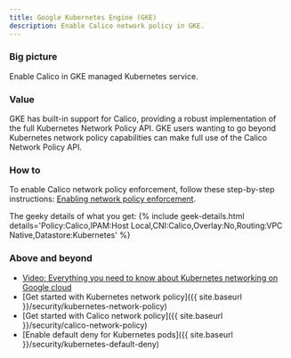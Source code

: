 ```yaml
---
title: Google Kubernetes Engine (GKE)
description: Enable Calico network policy in GKE.
---
```


### Big picture

Enable Calico in GKE managed Kubernetes service.

### Value

GKE has built-in support for Calico, providing a robust implementation of the full Kubernetes Network Policy API. GKE users wanting to go beyond Kubernetes network policy capabilities can make full use of the Calico Network Policy API.

### How to

To enable Calico network policy enforcement, follow these step-by-step instructions:
[Enabling network policy enforcement](https://cloud.google.com/kubernetes-engine/docs/how-to/network-policy).

The geeky details of what you get:
{% include geek-details.html details='Policy:Calico,IPAM:Host Local,CNI:Calico,Overlay:No,Routing:VPC Native,Datastore:Kubernetes' %}

### Above and beyond

- [Video: Everything you need to know about Kubernetes networking on Google cloud](https://www.projectcalico.org/everything-you-need-to-know-about-kubernetes-networking-on-google-cloud/)
- [Get started with Kubernetes network policy]({{ site.baseurl }}/security/kubernetes-network-policy)
- [Get started with Calico network policy]({{ site.baseurl }}/security/calico-network-policy)
- [Enable default deny for Kubernetes pods]({{ site.baseurl }}/security/kubernetes-default-deny)
